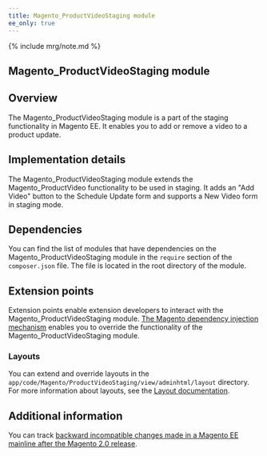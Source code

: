 ```yaml
---
title: Magento_ProductVideoStaging module
ee_only: true
---
```


{% include mrg/note.md %}

## Magento_ProductVideoStaging module

## Overview

The Magento_ProductVideoStaging module is a part of the staging functionality in Magento EE. It enables you to add or remove a video to a product update.

## Implementation details

The Magento_ProductVideoStaging module extends the Magento_ProductVideo functionality to be used in staging. It adds an "Add Video" button to the Schedule Update form and supports a New Video form in staging mode.

## Dependencies

You can find the list of modules that have dependencies on the Magento_ProductVideoStaging module in the `require` section of the `composer.json` file. The file is located in the root directory of the module.

## Extension points

Extension points enable extension developers to interact with the Magento_ProductVideoStaging module. [The Magento dependency injection mechanism]({{site.baseurl}}/guides/v2.1/extension-dev-guide/depend-inj.html) enables you to override the functionality of the Magento_ProductVideoStaging module.

### Layouts

You can extend and override layouts in the `app/code/Magento/ProductVideoStaging/view/adminhtml/layout` directory.
For more information about layouts, see the [Layout documentation]({{site.baseurl}}/guides/v2.1/frontend-dev-guide/layouts/layout-overview.html).

## Additional information

You can track [backward incompatible changes made in a Magento EE mainline after the Magento 2.0 release]({{site.baseurl}}/guides/v2.0/release-notes/changes/ee_changes.html).
